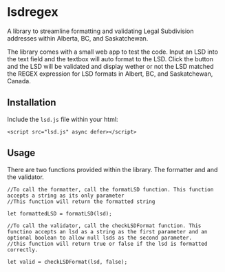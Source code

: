 # lsdregex
A library to streamline formatting and validating Legal Subdivision addresses within Alberta, BC, and Saskatchewan.

The library comes with a small web app to test the code. Input an LSD into the text field and the textbox will auto format to the LSD. Click the button and the LSD will be
validated and display wether or not the LSD matched the REGEX expression for LSD formats in Albert, BC, and Saskatchewan, Canada.

## Installation
Include the `lsd.js` file within your html:

`<script src="lsd.js" async defer></script>`

## Usage 
There are two functions provided within the library. The formatter and and the validator.

    //To call the formatter, call the formatLSD function. This function accepts a string as its only parameter
    //This function will return the formatted string

    let formattedLSD = formatLSD(lsd);
    
    //To call the validator, call the checkLSDFormat function. This functino accepts an lsd as a string as the first parameter and an optional boolean to allow null lsds as the second parameter.
    //this function will return true or false if the lsd is formatted correctly.
    
    let valid = checkLSDFormat(lsd, false);
